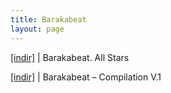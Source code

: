 ```yaml
---
title: Barakabeat
layout: page
---
```

<a href="https://cloud.mail.ru/public/4db0b073936e/Barakabeat%20-%20All%20Stars" target="_blank">[indir]</a>   |   Barakabeat. All Stars

<a href="https://cloud.mail.ru/public/02c666fc7a4b/Barakabeat%20Compilation%20Vol.%201" target="_blank">[indir]</a>   |   Barakabeat &#8211; Compilation V.1